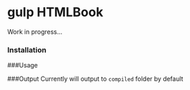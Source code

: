 # gulp HTMLBook

Work in progress...

### Installation


###Usage


###Output
Currently will output to ```compiled``` folder by default